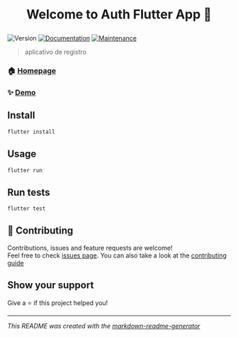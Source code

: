 <h1 align="center">

Welcome to Auth Flutter App 👋

</h1>
<p>
<img alt="Version" src="https://img.shields.io/badge/version-0.1.0-blue.svg?cacheSeconds=2592000" />
<a href="https://github.com/pedroermarinho/auth_flutter_app#readme" target="_blank"><img alt="Documentation" src="https://img.shields.io/badge/documentation-yes-brightgreen.svg" /></a>
<a href="https://github.com/pedroermarinho/auth_flutter_app/graphs/commit-activity" target="_blank"><img alt="Maintenance" src="https://img.shields.io/badge/Maintained%3F-yes-green.svg" /></a>


</p>

> aplicativo de registro
### 🏠 [Homepage](https://github.com/pedroermarinho/auth_flutter_app#readme)
### ✨ [Demo](https://github.com/pedroermarinho/auth_flutter_app#readme)
## Install
```sh
flutter install

```

## Usage
```sh
flutter run

```

## Run tests
```sh
flutter test

```




## 🤝 Contributing
Contributions, issues and feature requests are welcome!<br />Feel free to check [issues page](https://github.com/pedroermarinho/auth_flutter_app/issues). You can also take a look at the [contributing guide](None)
## Show your support
Give a ⭐️ if this project helped you!



---
_This README was created with the [markdown-readme-generator](https://github.com/pedroermarinho/markdown-readme-generator)_
